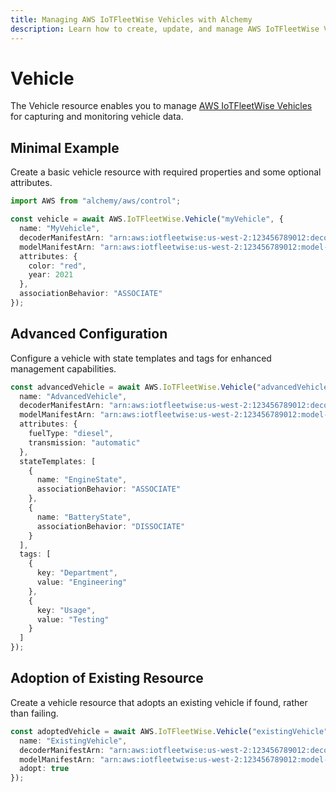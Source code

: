 ```yaml
---
title: Managing AWS IoTFleetWise Vehicles with Alchemy
description: Learn how to create, update, and manage AWS IoTFleetWise Vehicles using Alchemy Cloud Control.
---
```


# Vehicle

The Vehicle resource enables you to manage [AWS IoTFleetWise Vehicles](https://docs.aws.amazon.com/iotfleetwise/latest/userguide/) for capturing and monitoring vehicle data.

## Minimal Example

Create a basic vehicle resource with required properties and some optional attributes.

```ts
import AWS from "alchemy/aws/control";

const vehicle = await AWS.IoTFleetWise.Vehicle("myVehicle", {
  name: "MyVehicle",
  decoderManifestArn: "arn:aws:iotfleetwise:us-west-2:123456789012:decoder-manifest/my-decoder-manifest",
  modelManifestArn: "arn:aws:iotfleetwise:us-west-2:123456789012:model-manifest/my-model-manifest",
  attributes: {
    color: "red",
    year: 2021
  },
  associationBehavior: "ASSOCIATE"
});
```

## Advanced Configuration

Configure a vehicle with state templates and tags for enhanced management capabilities.

```ts
const advancedVehicle = await AWS.IoTFleetWise.Vehicle("advancedVehicle", {
  name: "AdvancedVehicle",
  decoderManifestArn: "arn:aws:iotfleetwise:us-west-2:123456789012:decoder-manifest/my-decoder-manifest",
  modelManifestArn: "arn:aws:iotfleetwise:us-west-2:123456789012:model-manifest/my-model-manifest",
  attributes: {
    fuelType: "diesel",
    transmission: "automatic"
  },
  stateTemplates: [
    {
      name: "EngineState",
      associationBehavior: "ASSOCIATE"
    },
    {
      name: "BatteryState",
      associationBehavior: "DISSOCIATE"
    }
  ],
  tags: [
    {
      key: "Department",
      value: "Engineering"
    },
    {
      key: "Usage",
      value: "Testing"
    }
  ]
});
```

## Adoption of Existing Resource

Create a vehicle resource that adopts an existing vehicle if found, rather than failing.

```ts
const adoptedVehicle = await AWS.IoTFleetWise.Vehicle("existingVehicle", {
  name: "ExistingVehicle",
  decoderManifestArn: "arn:aws:iotfleetwise:us-west-2:123456789012:decoder-manifest/my-decoder-manifest",
  modelManifestArn: "arn:aws:iotfleetwise:us-west-2:123456789012:model-manifest/my-model-manifest",
  adopt: true
});
```